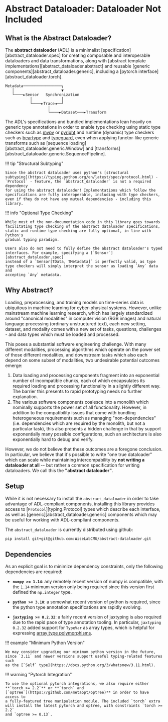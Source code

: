 # Abstract Dataloader: Dataloader Not Included

## What is the Abstract Dataloader?

The **abstract dataloader** (ADL) is a minimalist
[specification][abstract_dataloader.spec] for creating composable and
interoperable dataloaders and data transformations, along with
[abstract template implementations][abstract_dataloader.abstract] and reusable
[generic components][abstract_dataloader.generic], including a
[pytorch interface][abstract_dataloader.torch].

```
Metadata─────────────────┐
   │                     ▼
   └────►Sensor   Synchronization
           │             │
           └────►Trace◄──┘
                   │
                   └────►Dataset───►Transform
```

The ADL's specifications and bundled implementations lean heavily on generic type
annotations in order to enable type checking using static type checkers such as
[mypy](https://mypy-lang.org/) or [pyright](https://microsoft.github.io/pyright/)
and runtime (dynamic) type checkers such as [beartype](https://github.com/beartype/beartype)
and [typeguard](https://github.com/agronholm/typeguard), even when applying
functor-like generic transforms such as [sequence loading][abstract_dataloader.generic.Window]
and [transforms][abstract_dataloader.generic.SequencePipeline].

!!! tip "Structural Subtyping"

    Since the abstract dataloader uses python's [structural
    subtyping](https://typing.python.org/en/latest/spec/protocol.html) -
    `Protocol` - feature, the `abstract_dataloader` is not a required dependency
    for using the abstract dataloader! Implementations which follow the
    specifications are fully interoperable, including with type checkers,
    even if they do not have any mutual dependencies - including this library.

!!! info "Optional Type Checking"

    While most of the non-documentation code in this library goes towards
    facilitating type checking of the abstract dataloader specifications,
    static and runtime type checking are fully optional, in line with Python's
    gradual typing paradigm.

    Users also do not need to fully define the abstract dataloader's typed
    interfaces. For example, specifying a [`Sensor`][abstract_dataloader.spec]
    instead of a `Sensor[TData, TMetadata]` is perfectly valid, as type
    type checkers will simply interpret the sensor as loading `Any` data and
    accepting `Any` metadata.

## Why Abstract?

Loading, preprocessing, and training models on time-series data is ubiquitous
in machine learning for cyber-physical systems. However, unlike mainstream
machine learning research, which has largely standardized around "canonical
modalities" in computer vision (RGB images) and natural language processing
(ordinary unstructured text), each new setting, dataset, and modality
comes with a new set of tasks, questions, challenges - and data types
which must be loaded and processed.

This poses a substantial software engineering challenge. With many
different modalities, processing algorithms which operate on the
power set of those different modalities, and downstream tasks which also
each depend on some subset of modalities, two undesirable potential outcomes
emerge:

1.  Data loading and processing components fragment into an exponential
    number of incompatible chunks, each of which encapsulates its
    required loading and processing functionality in a slightly
    different way. The barrier this presents to rapid prototyping needs
    no further explanation.
2.  The various software components coalesce into a monolith which
    nominally supports the power set of all functionality. However, in
    addition to the compatibility issues that come with bundling
    heterogeneous requirements such as managing "non-dependencies"
    (i.e. dependencies which are required by the monolith, but not a
    particular task), this also presents a hidden challenge in that by
    support exponentially many possible configurations, such an
    architecture is also exponentially hard to debug and verify.

However, we do not believe that these outcomes are a foregone
conclusion. In particular, we believe that it's possible to write "one
true dataloader" which can scale while maintaining intercompability by
**not writing a dataloader at all** -- but rather a common
specification for writing dataloaders. We call this the
**"abstract dataloader"**.

## Setup

While it is not necessary to install the `abstract_dataloader` in order to take
advantage of ADL-compliant components, installing this library provides access
to [`Protocol`][typing.Protocol] types which describe each interface, as well
as [generic][abstract_dataloader.generic] components which may be useful for
working with ADL-compliant components.

The `abstract_dataloader` is currently distributed using github:

```sh
pip install git+git@github.com:WiseLabCMU/abstract-dataloader.git
```

## Dependencies

As an explicit goal is to minimize dependency constraints, only the following
dependencies are required:

- **`numpy >= 1.14`**: any remotely recent version of numpy is compatible, with
  the `1.14` minimum version only being required since this version first
  defined the `np.integer` type.

- **`python >= 3.10`**: a somewhat recent version of python is required, since
  the python type annotation specifications are rapidly evolving. 

- **`jaxtyping >= 0.2.32`**: a fairly recent version of jaxtyping is also
  required due to the rapid pace of type annotation tooling. In particular,
  `jaxtyping 0.2.32` added support for `TypeVar` as array types, which is
  helpful for expressing
  [array type polymorphisms](https://github.com/patrick-kidger/jaxtyping/releases/tag/v0.2.32).

!!! example "Minimum Python Version"

    We may consider upgrading our minimum python version in the future,
    since `3.11` and newer versions support useful typing-related features such
    as the [`Self` type](https://docs.python.org/3/whatsnew/3.11.html).

!!! warning "Pytorch Integration"

    To use the optional pytorch integrations, we also require either
    **`torch >= 2.2`** or **`torch` and
    [`optree`](https://github.com/metaopt/optree)** in order to have access to
    a fully-featured tree manipulation module. The included `torch` extra
    will install the latest pytorch and optree, with constraints `torch >= 2.2`
    and `optree >= 0.13`.
